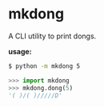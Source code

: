 mkdong
======

A CLI utility to print dongs.    


__usage:__
```bash
$ python -m mkdong 5       
```

```python
>>> import mkdong     
>>> mkdong.dong(5)    
'( )/( )/////D'    
```
